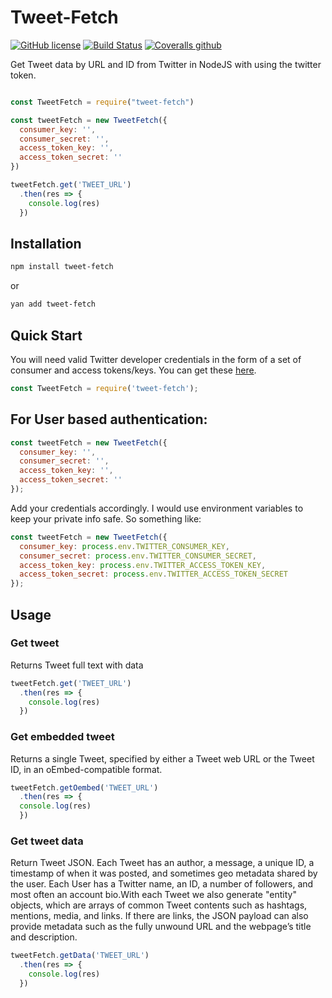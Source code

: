 # Tweet-Fetch 
[![GitHub license](https://img.shields.io/github/license/jalalazimi/tweet-fetch.svg)](https://github.com/jalalazimi/tweet-fetch/blob/master/LICENSE.md)
[![Build Status](https://travis-ci.com/jalalazimi/tweet-fetch.svg?branch=master)](https://travis-ci.com/jalalazimi/tweet-fetch) 
[![Coveralls github](https://img.shields.io/coveralls/github/jekyll/jekyll.svg)](https://github.com/jalalazimi/tweet-fetch)


Get Tweet data by URL and ID from Twitter in NodeJS with using the twitter token.

```javascript

const TweetFetch = require("tweet-fetch")

const tweetFetch = new TweetFetch({
  consumer_key: '',
  consumer_secret: '',
  access_token_key: '',
  access_token_secret: ''
})

tweetFetch.get('TWEET_URL')
  .then(res => {
    console.log(res)
  })

```

## Installation

```bash
npm install tweet-fetch
```
or
```bash
yan add tweet-fetch
```

## Quick Start
You will need valid Twitter developer credentials in the form of a set of consumer and access tokens/keys.  You can get these [here](https://apps.twitter.com/).


```javascript
const TweetFetch = require('tweet-fetch');
```

## For User based authentication:

```javascript
const tweetFetch = new TweetFetch({
  consumer_key: '',
  consumer_secret: '',
  access_token_key: '',
  access_token_secret: ''
});
```
Add your credentials accordingly.  I would use environment variables to keep your private info safe.  So something like:

```javascript
const tweetFetch = new TweetFetch({
  consumer_key: process.env.TWITTER_CONSUMER_KEY,
  consumer_secret: process.env.TWITTER_CONSUMER_SECRET,
  access_token_key: process.env.TWITTER_ACCESS_TOKEN_KEY,
  access_token_secret: process.env.TWITTER_ACCESS_TOKEN_SECRET
});
```

## Usage

### Get tweet 
Returns Tweet full text with data

```javascript
tweetFetch.get('TWEET_URL')
  .then(res => {
    console.log(res)
  })
```

### Get embedded tweet
Returns a single Tweet, specified by either a Tweet web URL or the Tweet ID, in an oEmbed-compatible format. 

```javascript
tweetFetch.getOembed('TWEET_URL')
  .then(res => {
  console.log(res)
  })
```

### Get tweet data
Return Tweet JSON. Each Tweet has an author, a message, a unique ID, a timestamp of when it was posted, and sometimes geo metadata shared by the user. Each User has a Twitter name, an ID, a number of followers, and most often an account bio.With each Tweet we also generate "entity" objects, which are arrays of common Tweet contents such as hashtags, mentions, media, and links. If there are links, the JSON payload can also provide metadata such as the fully unwound URL and the webpage’s title and description.
 
```javascript
tweetFetch.getData('TWEET_URL')
  .then(res => {
    console.log(res)
  })
```


